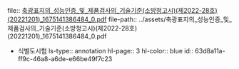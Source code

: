 file:: [축광표지의_성능인증_및_제품검사의_기술기준(소방청고시)(제2022-28호)(20221201)_1675141386484_0.pdf](../assets/축광표지의_성능인증_및_제품검사의_기술기준(소방청고시)(제2022-28호)(20221201)_1675141386484_0.pdf)
file-path:: ../assets/축광표지의_성능인증_및_제품검사의_기술기준(소방청고시)(제2022-28호)(20221201)_1675141386484_0.pdf

- 식별도시험
  ls-type:: annotation
  hl-page:: 3
  hl-color:: blue
  id:: 63d8a11a-ff9c-46a8-a6de-e66be49f7c23